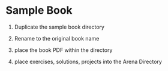 # Sample Book

1. Duplicate the sample book directory

2. Rename to the original book name

3. place the book PDF within the directory

4. place exercises, solutions, projects into the Arena Directory
